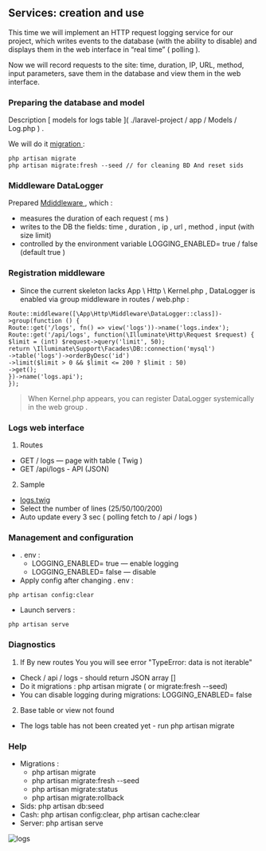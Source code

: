 ## Services: creation and use

This time we will implement an HTTP request logging service for our project, which writes events to the database (with the ability to disable) and displays them in the web interface in “real time” ( polling ).

Now we will record requests to the site: time, duration, IP, URL, method, input parameters, save them in the database and view them in the web interface.

### Preparing the database and model

Description [ models for logs table ]( ./laravel-project / app / Models / Log.php ) .

We will do it [ migration ](./laravel-project/database/migrations/2025_08_20_100000_create_logs_table.php) :

```
php artisan migrate
php artisan migrate:fresh --seed // for cleaning BD And reset sids
```

### Middleware DataLogger

Prepared [ Mdiddleware ](./laravel-project/app/Http/Middleware/DataLogger.php) , which :

- measures the duration of each request ( ms )
- writes to the DB the fields: time , duration , ip , url , method , input (with size limit)
- controlled by the environment variable LOGGING_ENABLED= true / false (default true )

### Registration middleware

- Since the current skeleton lacks App \ Http \ Kernel.php , DataLogger is enabled via group middleware in routes / web.php :

```
Route::middleware([\App\Http\Middleware\DataLogger::class])->group(function () {
Route::get('/logs', fn() => view('logs'))->name('logs.index');
Route::get('/api/logs', function(\Illuminate\Http\Request $request) {
$limit = (int) $request->query('limit', 50);
return \Illuminate\Support\Facades\DB::connection('mysql')
->table('logs')->orderByDesc('id')
->limit($limit > 0 && $limit <= 200 ? $limit : 50)
->get();
})->name('logs.api');
});
```

> When Kernel.php appears, you can register DataLogger systemically in the web group .

### Logs web interface

1. Routes

- GET / logs — page with table ( Twig )
- GET /api/logs - API (JSON)

2. Sample

- [ logs.twig ](./laravel-project/resources/views/logs.twig)
- Select the number of lines (25/50/100/200)
- Auto update every 3 sec ( polling fetch to / api / logs )

### Management and configuration

- . env :
  - LOGGING_ENABLED= true — enable logging
  - LOGGING_ENABLED= false — disable
- Apply config after changing . env :

```
php artisan config:clear
```

- Launch servers :

```
php artisan serve
```

### Diagnostics

1. If By new routes You you will see error "TypeError: data is not iterable"

- Check / api / logs - should return JSON array []
- Do it migrations : php artisan migrate ( or migrate:fresh --seed)
- You can disable logging during migrations: LOGGING_ENABLED= false

2. Base table or view not found

- The logs table has not been created yet - run php artisan migrate

### Help

- Migrations :
  - php artisan migrate
  - php artisan migrate:fresh --seed
  - php artisan migrate:status
  - php artisan migrate:rollback
- Sids: php artisan db:seed
- Cash: php artisan config:clear, php artisan cache:clear
- Server: php artisan serve

![logs](./images/logs.png)
